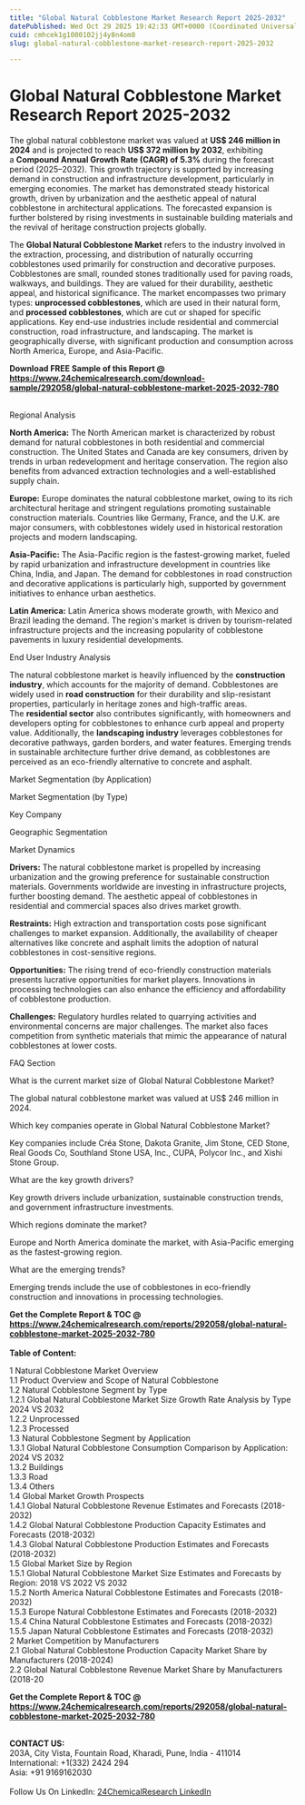 ```yaml
---
title: "Global Natural Cobblestone Market Research Report 2025-2032"
datePublished: Wed Oct 29 2025 19:42:33 GMT+0000 (Coordinated Universal Time)
cuid: cmhcek1g1000102jj4y8n4om8
slug: global-natural-cobblestone-market-research-report-2025-2032

---
```


# Global Natural Cobblestone Market Research Report 2025-2032

<p>The global natural cobblestone market was valued at <strong>US$ 246 million in 2024</strong> and is projected to reach <strong>US$ 372 million by 2032</strong>, exhibiting a <strong>Compound Annual Growth Rate (CAGR) of 5.3%</strong> during the forecast period (2025–2032). This growth trajectory is supported by increasing demand in construction and infrastructure development, particularly in emerging economies. The market has demonstrated steady historical growth, driven by urbanization and the aesthetic appeal of natural cobblestone in architectural applications. The forecasted expansion is further bolstered by rising investments in sustainable building materials and the revival of heritage construction projects globally.</p><p>
</p><p>The <strong>Global Natural Cobblestone Market</strong> refers to the industry involved in the extraction, processing, and distribution of naturally occurring cobblestones used primarily for construction and decorative purposes. Cobblestones are small, rounded stones traditionally used for paving roads, walkways, and buildings. They are valued for their durability, aesthetic appeal, and historical significance. The market encompasses two primary types: <strong>unprocessed cobblestones</strong>, which are used in their natural form, and <strong>processed cobblestones</strong>, which are cut or shaped for specific applications. Key end-use industries include residential and commercial construction, road infrastructure, and landscaping. The market is geographically diverse, with significant production and consumption across North America, Europe, and Asia-Pacific.</p><div><b>Download FREE Sample of this Report @ 
            <a href="https://www.24chemicalresearch.com/download-sample/292058/global-natural-cobblestone-market-2025-2032-780">
            https://www.24chemicalresearch.com/download-sample/292058/global-natural-cobblestone-market-2025-2032-780</a></b></div><br><p>
Regional Analysis</p><p>
</p><p><strong>North America:</strong> The North American market is characterized by robust demand for natural cobblestones in both residential and commercial construction. The United States and Canada are key consumers, driven by trends in urban redevelopment and heritage conservation. The region also benefits from advanced extraction technologies and a well-established supply chain.</p><p>
</p><p><strong>Europe:</strong> Europe dominates the natural cobblestone market, owing to its rich architectural heritage and stringent regulations promoting sustainable construction materials. Countries like Germany, France, and the U.K. are major consumers, with cobblestones widely used in historical restoration projects and modern landscaping.</p><p>
</p><p><strong>Asia-Pacific:</strong> The Asia-Pacific region is the fastest-growing market, fueled by rapid urbanization and infrastructure development in countries like China, India, and Japan. The demand for cobblestones in road construction and decorative applications is particularly high, supported by government initiatives to enhance urban aesthetics.</p><p>
</p><p><strong>Latin America:</strong> Latin America shows moderate growth, with Mexico and Brazil leading the demand. The region's market is driven by tourism-related infrastructure projects and the increasing popularity of cobblestone pavements in luxury residential developments.</p><p>
End User Industry Analysis</p><p>
</p><p>The natural cobblestone market is heavily influenced by the <strong>construction industry</strong>, which accounts for the majority of demand. Cobblestones are widely used in <strong>road construction</strong> for their durability and slip-resistant properties, particularly in heritage zones and high-traffic areas. The <strong>residential sector</strong> also contributes significantly, with homeowners and developers opting for cobblestones to enhance curb appeal and property value. Additionally, the <strong>landscaping industry</strong> leverages cobblestones for decorative pathways, garden borders, and water features. Emerging trends in sustainable architecture further drive demand, as cobblestones are perceived as an eco-friendly alternative to concrete and asphalt.</p><p>
Market Segmentation (by Application)</p><p>
</p><p>
Market Segmentation (by Type)</p><p>
</p><p>
Key Company</p><p>
</p><p>
Geographic Segmentation</p><p>
</p><p>
Market Dynamics</p><p>
</p><p><strong>Drivers:</strong> The natural cobblestone market is propelled by increasing urbanization and the growing preference for sustainable construction materials. Governments worldwide are investing in infrastructure projects, further boosting demand. The aesthetic appeal of cobblestones in residential and commercial spaces also drives market growth.</p><p>
</p><p><strong>Restraints:</strong> High extraction and transportation costs pose significant challenges to market expansion. Additionally, the availability of cheaper alternatives like concrete and asphalt limits the adoption of natural cobblestones in cost-sensitive regions.</p><p>
</p><p><strong>Opportunities:</strong> The rising trend of eco-friendly construction materials presents lucrative opportunities for market players. Innovations in processing technologies can also enhance the efficiency and affordability of cobblestone production.</p><p>
</p><p><strong>Challenges:</strong> Regulatory hurdles related to quarrying activities and environmental concerns are major challenges. The market also faces competition from synthetic materials that mimic the appearance of natural cobblestones at lower costs.</p><p>
FAQ Section</p><p>
What is the current market size of Global Natural Cobblestone Market?</p><p>
</p><p>The global natural cobblestone market was valued at US$ 246 million in 2024.</p><p>
Which key companies operate in Global Natural Cobblestone Market?</p><p>
</p><p>Key companies include Créa Stone, Dakota Granite, Jim Stone, CED Stone, Real Goods Co, Southland Stone USA, Inc., CUPA, Polycor Inc., and Xishi Stone Group.</p><p>
What are the key growth drivers?</p><p>
</p><p>Key growth drivers include urbanization, sustainable construction trends, and government infrastructure investments.</p><p>
Which regions dominate the market?</p><p>
</p><p>Europe and North America dominate the market, with Asia-Pacific emerging as the fastest-growing region.</p><p>
What are the emerging trends?</p><p>
</p><p>Emerging trends include the use of cobblestones in eco-friendly construction and innovations in processing technologies.</p>

<div><b>Get the Complete Report & TOC @ 
            <a href="https://www.24chemicalresearch.com/reports/292058/global-natural-cobblestone-market-2025-2032-780">
            https://www.24chemicalresearch.com/reports/292058/global-natural-cobblestone-market-2025-2032-780</a></b></div><br>
            <b>Table of Content:</b><p>1 Natural Cobblestone Market Overview<br />
    1.1 Product Overview and Scope of Natural Cobblestone<br />
    1.2 Natural Cobblestone Segment by Type<br />
        1.2.1 Global Natural Cobblestone Market Size Growth Rate Analysis by Type 2024 VS 2032<br />
        1.2.2 Unprocessed<br />
        1.2.3 Processed<br />
    1.3 Natural Cobblestone Segment by Application<br />
        1.3.1 Global Natural Cobblestone Consumption Comparison by Application: 2024 VS 2032<br />
        1.3.2 Buildings<br />
        1.3.3 Road<br />
        1.3.4 Others<br />
    1.4 Global Market Growth Prospects<br />
        1.4.1 Global Natural Cobblestone Revenue Estimates and Forecasts (2018-2032)<br />
        1.4.2 Global Natural Cobblestone Production Capacity Estimates and Forecasts (2018-2032)<br />
        1.4.3 Global Natural Cobblestone Production Estimates and Forecasts (2018-2032)<br />
    1.5 Global Market Size by Region<br />
        1.5.1 Global Natural Cobblestone Market Size Estimates and Forecasts by Region: 2018 VS 2022 VS 2032<br />
        1.5.2 North America Natural Cobblestone Estimates and Forecasts (2018-2032)<br />
        1.5.3 Europe Natural Cobblestone Estimates and Forecasts (2018-2032)<br />
        1.5.4 China Natural Cobblestone Estimates and Forecasts (2018-2032)<br />
        1.5.5 Japan Natural Cobblestone Estimates and Forecasts (2018-2032)<br />
2 Market Competition by Manufacturers<br />
    2.1 Global Natural Cobblestone Production Capacity Market Share by Manufacturers (2018-2024)<br />
    2.2 Global Natural Cobblestone Revenue Market Share by Manufacturers (2018-20</p>

<div><b>Get the Complete Report & TOC @ 
            <a href="https://www.24chemicalresearch.com/reports/292058/global-natural-cobblestone-market-2025-2032-780">
            https://www.24chemicalresearch.com/reports/292058/global-natural-cobblestone-market-2025-2032-780</a></b></div><br>

<b>CONTACT US:</b><br>
            203A, City Vista, Fountain Road, Kharadi, Pune, India - 411014<br>
            International: +1(332) 2424 294<br>
            Asia: +91 9169162030 <br><br>
            Follow Us On LinkedIn: <a href="https://www.linkedin.com/company/24chemicalresearch/">24ChemicalResearch LinkedIn</a>